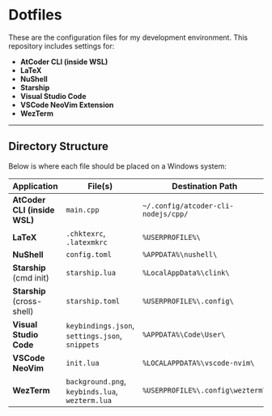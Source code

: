 # Dotfiles

These are the configuration files for my development environment. This repository includes settings for:

- **AtCoder CLI (inside WSL)**
- **LaTeX**
- **NuShell**
- **Starship**
- **Visual Studio Code**
- **VSCode NeoVim Extension**
- **WezTerm**

---

## Directory Structure

Below is where each file should be placed on a Windows system:

| Application                  | File(s)                                         | Destination Path                    |
| ---------------------------- | ----------------------------------------------- | ----------------------------------- |
| **AtCoder CLI (inside WSL)** | `main.cpp`                                      | `~/.config/atcoder-cli-nodejs/cpp/` |
| **LaTeX**                    | `.chktexrc`, `.latexmkrc`                       | `%USERPROFILE%\`                    |
| **NuShell**                  | `config.toml`                                   | `%APPDATA%\nushell\`                |
| **Starship** (cmd init)      | `starship.lua`                                  | `%LocalAppData%\clink\`             |
| **Starship** (cross-shell)   | `starship.toml`                                 | `%USERPROFILE%\.config\`            |
| **Visual Studio Code**       | `keybindings.json`, `settings.json`, `snippets` | `%APPDATA%\Code\User\`              |
| **VSCode NeoVim**            | `init.lua`                                      | `%LOCALAPPDATA%\vscode-nvim\`       |
| **WezTerm**                  | `background.png`, `keybinds.lua`, `wezterm.lua` | `%USERPROFILE%\.config\wezterm\`    |
